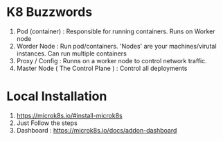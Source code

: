 # K8 Buzzwords

1. Pod (container) : Responsible for running containers. Runs on Worker node
1. Worder Node : Run pod/containers. 'Nodes' are your machines/virutal instances. Can run multiple containers
1. Proxy / Config : Runns on a worker node to control network traffic.
1. Master Node ( The Control Plane ) : Control all deployments

# Local Installation

1. https://microk8s.io/#install-microk8s
1. Just Follow the steps
1. Dashboard : https://microk8s.io/docs/addon-dashboard